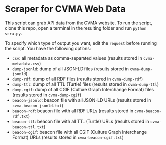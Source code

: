 # Scraper for CVMA Web Data

This script can grab API data from the CVMA website. To run the script, clone this repo, open a terminal in the resulting folder and run `python scra.py`.

To specify which type of output you want, edit the `request` before running the script. You have the following options:

- `csv`: all metadata as comma-separated values (results stored in `cvma-metadata.csv`)
- `dump-jsonld`: dump of all JSON-LD files (results stored in `cvma-dump-jsonld`)
- `dump-rdf`: dump of all RDF files (results stored in `cvma-dump-rdf`)
- `dump-ttl`: dump of all TTL (Turtle) files (results stored in `cvma-dump-ttl`)
- `dump-cgif`: dump of all CGIF (Culture Graph Interchange Format) files (results stored in `cvma-dump-cgif`)
- `beacon-jsonld`: beacon file with all JSON-LD URLs (results stored in `cvma-beacon-jsonld.txt`)
- `beacon-rdf`: beacon file with all RDF URLs (results stored in `cvma-beacon-rdf.txt`)
- `beacon-ttl`: beacon file with all TTL (Turtle) URLs (results stored in `cvma-beacon-ttl.txt`)
- `beacon-cgif`: beacon file with all CGIF (Culture Graph Interchange Format) URLs (results stored in `cvma-beacon-cgif.txt`)